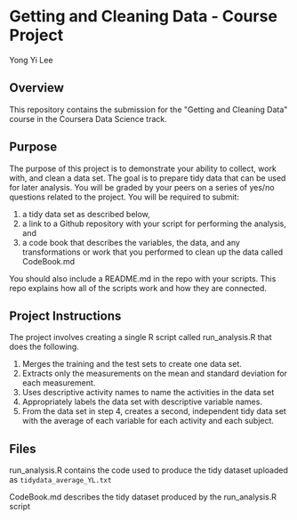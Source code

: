 # Getting and Cleaning Data - Course Project

Yong Yi Lee

## Overview

This repository contains the submission for the "Getting and Cleaning Data" course in the Coursera Data Science track.

## Purpose

The purpose of this project is to demonstrate your ability to collect, work with, and clean a data set. The goal is to prepare tidy data that can be used for later analysis. You will be graded by your peers on a series of yes/no questions related to the project. You will be required to submit: 

1) a tidy data set as described below, 
2) a link to a Github repository with your script for performing the analysis, and
3) a code book that describes the variables, the data, and any transformations or work that you performed to clean up the data called CodeBook.md

You should also include a README.md in the repo with your scripts. This repo explains how all of the scripts work and how they are connected.

## Project Instructions

The project involves creating a single R script called run_analysis.R that does the following.

1. Merges the training and the test sets to create one data set.
2. Extracts only the measurements on the mean and standard deviation for each measurement.
3. Uses descriptive activity names to name the activities in the data set
4. Appropriately labels the data set with descriptive variable names.
5. From the data set in step 4, creates a second, independent tidy data set with the average of each variable for each activity and each subject.

## Files

run_analysis.R contains the code used to produce the tidy dataset uploaded as `tidydata_average_YL.txt`

CodeBook.md describes the tidy dataset produced by the run_analysis.R script
